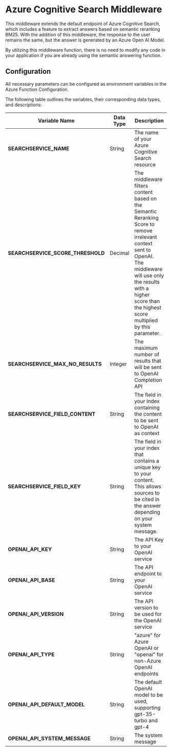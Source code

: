 # Azure Cognitive Search Middleware

This middleware extends the default endpoint of Azure Cognitive Search, which includes a feature to extract answers based on semantic reranking BM25. With the addition of this middleware, the response to the user remains the same, but the answer is generated by an Azure Open AI Model.

By utilizing this middleware function, there is no need to modify any code in your application if you are already using the semantic answering function.

## Configuration
All necessary parameters can be configured as environment variables in the Azure Function Configuration.

The following table outlines the variables, their corresponding data types, and descriptions:

| Variable Name | Data Type | Description |
| --- | --- | --- |
| **SEARCHSERVICE_NAME** | String | The name of your Azure Cognitive Search resource |
| **SEARCHSERVICE_SCORE_THRESHOLD** | Decimal | The middleware filters content based on the Semantic Reranking Score to remove irrelevant context sent to OpenAI. The middleware will use only the results with a higher score than the highest score multiplied by this parameter. |
| **SEARCHSERVICE_MAX_NO_RESULTS** | Integer | The maximum number of results that will be sent to OpenAI Completion API |
| **SEARCHSERVICE_FIELD_CONTENT** | String | The field in your index containing the content to be sent to OpenAI as context |
| **SEARCHSERVICE_FIELD_KEY** | String | The field in your index that contains a unique key to your content. This allows sources to be cited in the answer depending on your system message. |
| **OPENAI_API_KEY** | String | The API Key to your OpenAI service |
| **OPENAI_API_BASE** | String | The API endpoint to your OpenAI service |
| **OPENAI_API_VERSION** | String | The API version to be used for the OpenAI service |
| **OPENAI_API_TYPE** | String | "azure" for Azure OpenAI or "openai" for non-Azure OpenAI endpoints |
| **OPENAI_API_DEFAULT_MODEL** | String | The default OpenAI model to be used, supporting gpt-35-turbo and gpt-4 |
| **OPENAI_API_SYSTEM_MESSAGE** | String | The system message |